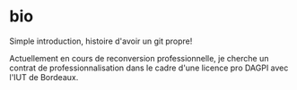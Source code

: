 # bio
Simple introduction, histoire d'avoir un git propre!

Actuellement en cours de reconversion professionnelle, je cherche un contrat de professionnalisation dans le cadre d'une licence pro DAGPI avec l'IUT de Bordeaux.
